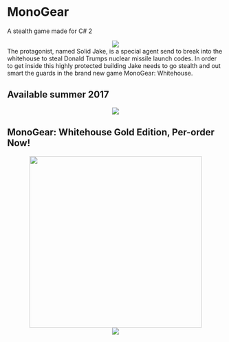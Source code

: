 # MonoGear
A stealth game made for C# 2
<div align="center"><img src ="http://files.gamebanana.com/img/ico/sprays/564c8dfa782c8.png" /></div>
The protagonist, named Solid Jake, is a special agent send to break into the whitehouse to steal Donald Trumps nuclear missile launch codes.
In order to get inside this highly protected building Jake needs to go stealth and out smart the guards in the brand new game MonoGear: Whitehouse.

## Available summer 2017
<div align="center"><img src ="http://www.unitedtaxi.org/H2_preorder_button.png" /></div>

## MonoGear: Whitehouse Gold Edition, Per-order Now!
<div align="center"><img src ="https://previews.123rf.com/images/bigfatnapoleon/bigfatnapoleon1204/bigfatnapoleon120400034/13361812-Golden-Gear-Icon-Stock-Vector-gear-machinery-engineering.jpg" width = 400 height = 400/></div>
<div align="center"><img src ="http://www.unitedtaxi.org/H2_preorder_button.png" /></div>
